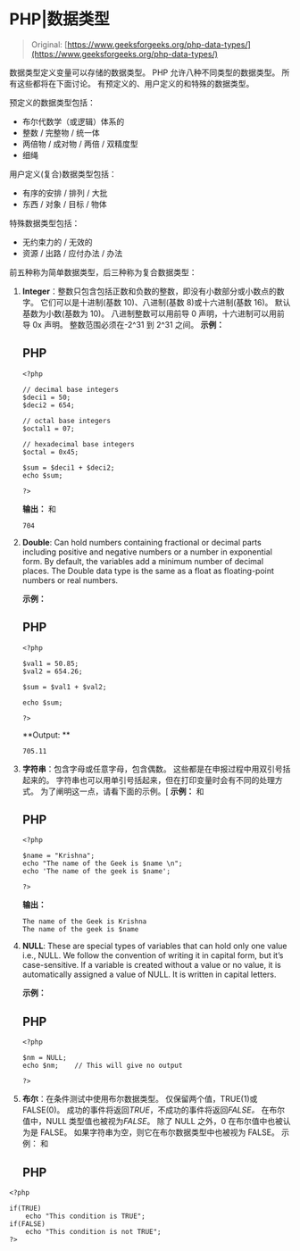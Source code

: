 # PHP|数据类型

> Original: [https://www.geeksforgeeks.org/php-data-types/](https://www.geeksforgeeks.org/php-data-types/)

数据类型定义变量可以存储的数据类型。 PHP 允许八种不同类型的数据类型。 所有这些都将在下面讨论。 有预定义的、用户定义的和特殊的数据类型。

预定义的数据类型包括：

*   布尔代数学（或逻辑）体系的
*   整数 / 完整物 / 统一体
*   两倍物 / 成对物 / 两倍 / 双精度型
*   细绳

用户定义(复合)数据类型包括：

*   有序的安排 / 排列 / 大批
*   东西 / 对象 / 目标 / 物体

特殊数据类型包括：

*   无约束力的 / 无效的
*   资源 / 出路 / 应付办法 / 办法

前五种称为简单数据类型，后三种称为复合数据类型：

1.  **Integer**：整数只包含包括正数和负数的整数，即没有小数部分或小数点的数字。 它们可以是十进制(基数 10)、八进制(基数 8)或十六进制(基数 16)。 默认基数为小数(基数为 10)。 八进制整数可以用前导 0 声明，十六进制可以用前导 0x 声明。 整数范围必须在-2^31 到 2^31 之间。
    **示例：**

    ## PHP

    ```
    <?php

    // decimal base integers
    $deci1 = 50; 
    $deci2 = 654; 

    // octal base integers
    $octal1 = 07; 

    // hexadecimal base integers
    $octal = 0x45; 

    $sum = $deci1 + $deci2;
    echo $sum;

    ?>
    ```

    **输出：**
    和

    ```
    704
    ```

2.  **Double**: Can hold numbers containing fractional or decimal parts including positive and negative numbers or a number in exponential form. By default, the variables add a minimum number of decimal places. The Double data type is the same as a float as floating-point numbers or real numbers.

    **示例：**

    ## PHP

    ```
    <?php

    $val1 = 50.85; 
    $val2 = 654.26; 

    $sum = $val1 + $val2;

    echo $sum;

    ?>
    ```

    **Output: **

    ```
    705.11
    ```

3.  **字符串**：包含字母或任意字母，包含偶数。 这些都是在申报过程中用双引号括起来的。 字符串也可以用单引号括起来，但在打印变量时会有不同的处理方式。 为了阐明这一点，请看下面的示例。[
    **示例：**
    和

    ## PHP

    ```
    <?php

    $name = "Krishna";
    echo "The name of the Geek is $name \n";
    echo 'The name of the geek is $name';

    ?>
    ```

    **输出：**

    ```
    The name of the Geek is Krishna 
    The name of the geek is $name
    ```

4.  **NULL**: These are special types of variables that can hold only one value i.e., NULL. We follow the convention of writing it in capital form, but it’s case-sensitive. If a variable is created without a value or no value, it is automatically assigned a value of NULL. It is written in capital letters.

    **示例：**

    ## PHP

    ```
    <?php

    $nm = NULL;
    echo $nm;    // This will give no output

    ?>
    ```

5.  **布尔**：在条件测试中使用布尔数据类型。 仅保留两个值，TRUE(1)或 FALSE(0)。 成功的事件将返回*TRUE*，不成功的事件将返回*FALSE。* 在布尔值中，NULL 类型值也被视为*FALSE*。 除了 NULL 之外，0 在布尔值中也被认为是 FALSE。 如果字符串为空，则它在布尔数据类型中也被视为 FALSE。
    示例：
    和

    ## PHP

```
<?php

if(TRUE)
    echo "This condition is TRUE";
if(FALSE)
    echo "This condition is not TRUE";
?>
```
